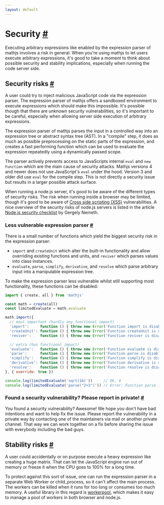 ```yaml
---
layout: default
---
```


<h1 id="security">Security <a href="#security" title="Permalink">#</a></h1>

Executing arbitrary expressions like enabled by the expression parser of
mathjs involves a risk in general. When you're using mathjs to let users
execute arbitrary expressions, it's good to take a moment to think about
possible security and stability implications, especially when running
the code server side.

<h2 id="security-risks">Security risks <a href="#security-risks" title="Permalink">#</a></h2>

A user could try to inject malicious JavaScript code via the expression
parser. The expression parser of mathjs offers a sandboxed environment
to execute expressions which should make this impossible. It's possible
though that there are unknown security vulnerabilities, so it's important
to be careful, especially when allowing server side execution of
arbitrary expressions.

The expression parser of mathjs parses the input in a controlled
way into an expression tree or abstract syntax tree (AST).
In a "compile" step, it does as much as possible preprocessing on the
static parts of the expression, and creates a fast performing function
which can be used to evaluate the expression repeatedly using a
dynamically passed scope.

The parser actively prevents access to JavaScripts internal `eval` and
`new Function` which are the main cause of security attacks. Mathjs
versions 4 and newer does not use JavaScript's `eval` under the hood.
Version 3 and older did use `eval` for the compile step. This is not
directly a security issue but results in a larger possible attack surface.

When running a node.js server, it's good to be aware of the different
types of security risks. The risk when running inside a browser may be
limited, though it's good to be aware of [Cross side scripting (XSS)](https://www.wikiwand.com/en/Cross-site_scripting) vulnerabilities. A nice overview of
the security risks of node.js servers is listed in the article [Node.js security checklist](https://blog.risingstack.com/node-js-security-checklist/) by Gergely Nemeth.

<h3 id="less-vulnerable-expression-parser">Less vulnerable expression parser <a href="#less-vulnerable-expression-parser" title="Permalink">#</a></h3>

There is a small number of functions which yield the biggest security
risk in the expression parser:

- `import` and `createUnit` which alter the built-in functionality and
  allow overriding existing functions and units, and `reviver` which parses 
  values into class instances.
- `evaluate`, `parse`, `simplify`, `derivative`, and `resolve` which parse 
  arbitrary input into a manipulable expression tree.

To make the expression parser less vulnerable whilst still supporting
most functionality, these functions can be disabled:

```js
import { create, all } from 'mathjs'

const math = create(all)
const limitedEvaluate = math.evaluate

math.import({
  // most important (hardly any functional impact)
  'import':     function () { throw new Error('Function import is disabled') },
  'createUnit': function () { throw new Error('Function createUnit is disabled') },
  'reviver':    function () { throw new Error('Function reviver is disabled') },

  // extra (has functional impact)
  'evaluate':   function () { throw new Error('Function evaluate is disabled') },
  'parse':      function () { throw new Error('Function parse is disabled') },
  'simplify':   function () { throw new Error('Function simplify is disabled') },
  'derivative': function () { throw new Error('Function derivative is disabled') },
  'resolve':    function () { throw new Error('Function resolve is disabled') },
}, { override: true })

console.log(limitedEvaluate('sqrt(16)'))     // Ok, 4
console.log(limitedEvaluate('parse("2+3")')) // Error: Function parse is disabled
```


<h3 id="found-a-security-vulnerability-please-report-in-private">Found a security vulnerability? Please report in private! <a href="#found-a-security-vulnerability-please-report-in-private" title="Permalink">#</a></h3>

You found a security vulnerability? Awesome! We hope you don't have bad
intentions and want to help fix the issue. Please report the
vulnerability in a private way by contacting one of the maintainers
via mail or another private channel. That way we can work together
on a fix before sharing the issue with everybody including the bad guys.

<h2 id="stability-risks">Stability risks <a href="#stability-risks" title="Permalink">#</a></h2>

A user could accidentally or on purpose execute a
heavy expression like creating a huge matrix. That can let the
JavaScript engine run out of memory or freeze it when the CPU goes
to 100% for a long time.

To protect against this sort of issue, one can run the expression parser
in a separate Web Worker or child_process, so it can't affect the
main process. The workers can be killed when it runs for too
long or consumes too much memory. A useful library in this regard
is [workerpool](https://github.com/josdejong/workerpool), which makes
it easy to manage a pool of workers in both browser and node.js.
